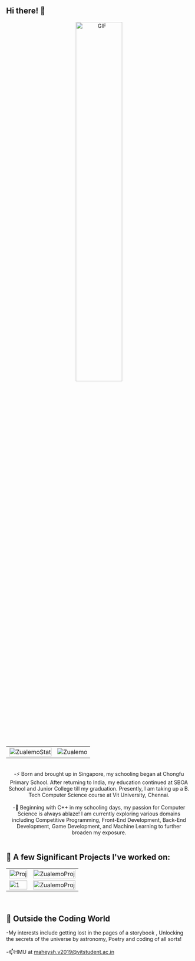 ## **Hi there!** 👋
<!--
**Zualemo-xo/Zualemo-xo** is a ✨ _special_ ✨ repository because its `README.md` (this file) appears on your GitHub profile.

Here are some ideas to get you started:
Template
- 🔭 I’m currently working on ...
- 🌱 I’m currently learning ...
- 👯 I’m looking to collaborate on ...
- 🤔 I’m looking for help with ...
- 💬 Ask me about ...
- 📫 How to reach me: ...
- 😄 Pronouns: ...
- ⚡ Fun fact: ...
Hello fellow User for reaching my readme :))
-->

<p align="center" >
  <img alt="GIF" src="https://user-images.githubusercontent.com/61049979/137225219-7b2e0e05-f5f4-472c-8608-1c334d89c8db.gif" width="50%"/>
<table>
  <tr>
    <td><img src="https://github-readme-stats.vercel.app/api?username=Zualemo-xo&theme=chartreuse-dark&show_icons=true&include_all_commits=true&count_private=true"  display=block width=100% height=auto alt="ZualemoStat"></td>
    <td><img align="center" src="https://github-readme-streak-stats.herokuapp.com/?user=Zualemo-xo&theme=chartreuse-dark" alt="Zualemo" /></td>
   </tr>
</table>
  <br>
-⚡ Born and brought up in Singapore, my schooling began at Chongfu Primary School. After returning to India, my education continued at SBOA School and Junior College till my graduation. Presently, I am taking up a B. Tech Computer Science course at Vit University, Chennai.
<br><br>
-💬 Beginning with C++ in my schooling days, my passion for Computer Science is always ablaze! I am currently exploring various domains including Competitive Programming, Front-End Development, Back-End Development, Game Development, and Machine Learning to further broaden my exposure.
<br><br>
</p>

<!-- [![Maheysh's github stats](https://github-readme-stats.vercel.app/api?username=Zualemo-xo&theme=chartreuse-dark&show_icons=true)](https://github.com/Zualemo-xo)

[![Maheysh's github stats](https://github-readme-stats.vercel.app/api?username=Zualemo-xo&theme=chartreuse-dark&show_icons=true)](https://github.com/Zualemo-xo) -->

## 🔭 A few Significant Projects I've worked on:

<table>
  <tr>
    <td><img src="https://github-readme-stats.vercel.app/api/pin/?username=Zualemo-xo&theme=dark&repo=COVID-19-Twitter-Sentiment-Dashboard"  display=block width=100% height=auto alt="Proj"></td>
    <td><img align="center" src="https://github-readme-stats.vercel.app/api/pin/?username=Zualemo-xo&theme=dark&repo=VITMeeT"  display=block width=100% height=auto alt="ZualemoProj" /></td>
  </tr>
    <tr>
    <td><img src="https://github-readme-stats.vercel.app/api/pin/?username=Zualemo-xo&theme=dark&repo=My-Portfolio"  display=block width=100% height=auto alt="1"></td>
    <td><img align="center" src="https://github-readme-stats.vercel.app/api/pin/?username=Zualemo-xo&theme=dark&repo=Online-Proctoring-and-Facial-Tracking-"  display=block width=100% height=auto alt="ZualemoProj" /></td>
   </tr>
<!--     <tr>
    <td><img src="https://github-readme-stats.vercel.app/api?username=Zualemo-xo&theme=chartreuse-dark&show_icons=true&include_all_commits=true&count_private=true"  display=block width=100% height=auto alt="Proj"></td>
    <td><img align="center" src="https://github-readme-streak-stats.herokuapp.com/?user=Zualemo-xo&theme=chartreuse-dark"  display=block width=100% height=auto alt="ZualemoProj" /></td>
   </tr> -->
  </table>

<!-- [![ReadMe Card](https://github-readme-stats.vercel.app/api/pin/?username=Zualemo-xo&theme=dark&repo=COVID-19-Twitter-Sentiment-Dashboard)](https://github.com/Zualemo-xo/COVID-19-Twitter-Sentiment-Dashboard) -->
<!-- [![ReadMe Card](https://github-readme-stats.vercel.app/api/pin/?username=Zualemo-xo&theme=dark&repo=Online-Proctoring-and-Facial-Tracking-)](https://github.com/Zualemo-xo/Online-Proctoring-and-Facial-Tracking-) -->

<!-- [![ReadMe Card](https://github-readme-stats.vercel.app/api/pin/?username=Zualemo-xo&theme=dark&repo=My-Portfolio)](https://github.com/Zualemo-xo/My-Portfolio) -->
<!-- [![ReadMe Card](https://github-readme-stats.vercel.app/api/pin/?username=Zualemo-xo&theme=dark&repo=VITMeeT)](https://github.com/Zualemo-xo/VITMeeT) -->
<!-- [![ReadMe Card](https://github-readme-stats.vercel.app/api/pin/?username=Zualemo-xo&theme=dark&repo=Online-Voting-Management-System)](https://github.com/Zualemo-xo/Online-Voting-Management-System)
[![ReadMe Card](https://github-readme-stats.vercel.app/api/pin/?username=Zualemo-xo&theme=dark&repo=HTML-Tutorial)](https://github.com/Zualemo-xo/HTML-Tutorial)
[![ReadMe Card](https://github-readme-stats.vercel.app/api/pin/?username=Zualemo-xo&theme=dark&repo=Train-Reservation-and-Cancellation-System)](https://github.com/Zualemo-xo/Train-Reservation-and-Cancellation-System)
[![ReadMe Card](https://github-readme-stats.vercel.app/api/pin/?username=Zualemo-xo&theme=dark&repo=Train-Reservation-Cancellation-PHP-Variant)](https://github.com/Zualemo-xo/Train-Reservation-Cancellation-PHP-Variant) -->
<br>

## 👯 Outside the Coding World
-My interests include getting lost in the pages of a storybook , Unlocking the secrets of the universe by astronomy, Poetry and coding of all sorts! 
<br><br>
-📫HMU at maheysh.v2019@vitstudent.ac.in
